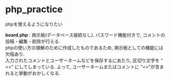 # php_practice
phpを使えるようになりたい

**board.php** : 掲示板(データベース接続なし). パスワード機能付きで, コメントの投稿・編集・削除が行える.
<br>phpの使い方の理解のために作成したものであるため, 掲示板としての機能には欠陥あり.
<br>入力されたコメントとユーザーネームなどを保存するにあたり, 区切り文字を "<>" にしてしまっている. よって, ユーザーネームまたはコメントに "<>"が含まれると挙動がおかしくなる.
